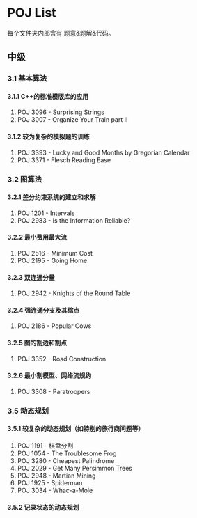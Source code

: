 # POJ List

每个文件夹内部含有 题意&题解&代码。

## 中级

### 3.1 基本算法

#### 3.1.1 C++的标准模版库的应用

1. POJ 3096 - Surprising Strings
2. POJ 3007 - Organize Your Train part II

#### 3.1.2 较为复杂的模拟题的训练

1. POJ 3393 - Lucky and Good Months by Gregorian Calendar
2. POJ 3371 - Flesch Reading Ease

### 3.2 图算法

#### 3.2.1 差分约束系统的建立和求解

1. POJ 1201 - Intervals
2. POJ 2983 - Is the Information Reliable?

#### 3.2.2 最小费用最大流

1. POJ 2516 - Minimum Cost
2. POJ 2195 - Going Home

#### 3.2.3 双连通分量

1. POJ 2942 - Knights of the Round Table

#### 3.2.4 强连通分支及其缩点

1. POJ 2186 - Popular Cows

#### 3.2.5 图的割边和割点

1. POJ 3352 - Road Construction

#### 3.2.6 最小割模型、网络流规约

1. POJ 3308 - Paratroopers

### 3.5 动态规划

#### 3.5.1 较复杂的动态规划（如特别的旅行商问题等）
1. POJ 1191 - 棋盘分割
1. POJ 1054 - The Troublesome Frog
3. POJ 3280 - Cheapest Palindrome
3. POJ 2029 - Get Many Persimmon Trees
3. POJ 2948 - Martian Mining
3. POJ 1925 - Spiderman
3. POJ 3034 - Whac-a-Mole

#### 3.5.2 记录状态的动态规划

